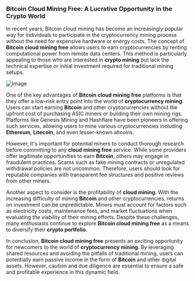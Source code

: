 ### Bitcoin Cloud Mining Free: A Lucrative Opportunity in the Crypto World

In recent years, Bitcoin cloud mining has become an increasingly popular way for individuals to participate in the cryptocurrency mining process without the need for expensive hardware or energy costs. The concept of **Bitcoin cloud mining free** allows users to earn cryptocurrencies by renting computational power from remote data centers. This method is particularly appealing to those who are interested in **crypto mining** but lack the technical expertise or initial investment required for traditional mining setups.

![Image](https://github.com/user-attachments/assets/31692037-0104-4703-abd1-696b6a7dd41b)

One of the key advantages of **Bitcoin cloud mining free** platforms is that they offer a low-risk entry point into the world of **cryptocurrency mining**. Users can start earning **Bitcoin** and other cryptocurrencies without the upfront cost of purchasing ASIC miners or building their own mining rigs. Platforms like Genesis Mining and Hashflare have been pioneers in offering such services, allowing users to mine various cryptocurrencies including **Ethereum**, **Litecoin**, and even lesser-known altcoins.

However, it's important for potential miners to conduct thorough research before committing to any **cloud mining free** service. While some providers offer legitimate opportunities to earn **Bitcoin**, others may engage in fraudulent practices. Scams such as fake mining contracts or unregulated withdrawal policies are not uncommon. Therefore, users should look for reputable companies with transparent fee structures and positive reviews from other miners.

Another aspect to consider is the profitability of **cloud mining**. With the increasing difficulty of mining **Bitcoin** and other cryptocurrencies, returns on investment can be unpredictable. Miners must account for factors such as electricity costs, maintenance fees, and market fluctuations when evaluating the viability of their mining efforts. Despite these challenges, many enthusiasts continue to explore **Bitcoin cloud mining free** as a means to diversify their **crypto portfolio**.

In conclusion, **Bitcoin cloud mining free** presents an exciting opportunity for newcomers to the world of **cryptocurrency mining**. By leveraging shared resources and avoiding the pitfalls of traditional mining, users can potentially earn passive income in the form of **Bitcoin** and other digital assets. However, caution and due diligence are essential to ensure a safe and profitable experience in this dynamic field.